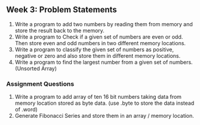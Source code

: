 ## Week 3: Problem Statements

1. Write a program to add two numbers by reading them from memory and store the result back to the memory.
2. Write a program to Check if a given set of numbers are even or odd. Then store even and odd numbers in two different memory locations.
3. Write a program to classify the given set of numbers as positive, negative or zero and also store them in different memory locations.
4. Write a program to find the largest number from a given set of numbers. (Unsorted Array)

### Assignment Questions

1. Write a program to add array of ten 16 bit numbers taking data from memory location stored as byte data. (use .byte to store the data instead of .word)
2. Generate Fibonacci Series and store them in an array / memory location. 
